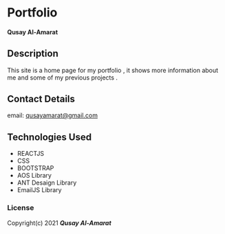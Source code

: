 # Portfolio


#### Qusay Al-Amarat

## Description

This site is a home page for my portfolio , it shows more information about me  and some of my previous projects . 

## Contact Details

email: qusayamarat@gmail.com

## Technologies Used

* REACTJS
* CSS
* BOOTSTRAP
* AOS Library
* ANT Desaign Library
* EmailJS Library

### License

Copyright(c) 2021 **_Qusay Al-Amarat_**